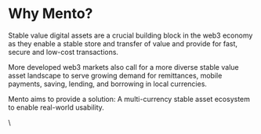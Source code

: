# Why Mento?

Stable value digital assets are a crucial building block in the web3 economy as they enable a stable store and transfer of value and provide for fast, secure and low-cost transactions.

More developed web3 markets also call for a more diverse stable value asset landscape to serve growing demand for remittances, mobile payments, saving, lending, and borrowing in local currencies.

Mento aims to provide a solution: A multi-currency stable asset ecosystem to enable real-world usability.

\

